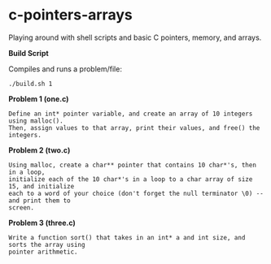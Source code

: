 # c-pointers-arrays
Playing around with shell scripts and basic C pointers, memory, and arrays.

<b>Build Script</b>

Compiles and runs a problem/file:
```
./build.sh 1 
```

<b>Problem 1 (one.c)</b>
```
Define an int* pointer variable, and create an array of 10 integers using malloc().  
Then, assign values to that array, print their values, and free() the integers.
```

<b>Problem 2 (two.c)</b>
```
Using malloc, create a char** pointer that contains 10 char*'s, then in a loop, 
initialize each of the 10 char*'s in a loop to a char array of size 15, and initialize 
each to a word of your choice (don't forget the null terminator \0) -- and print them to 
screen.
```

<b>Problem 3 (three.c)</b>
```
Write a function sort() that takes in an int* a and int size, and sorts the array using 
pointer arithmetic.
```
